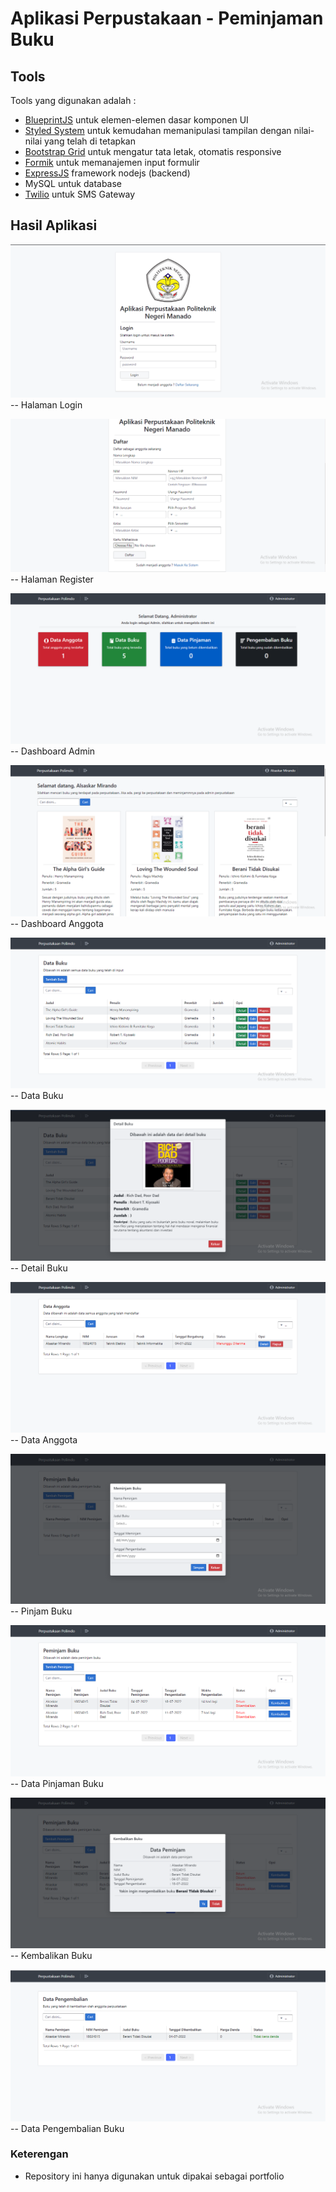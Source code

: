 # Aplikasi Perpustakaan - Peminjaman Buku

## Tools
Tools yang digunakan adalah :
- [BlueprintJS](https://blueprintjs.com/) untuk elemen-elemen dasar komponen UI
- [Styled System](https://styled-system.com/) untuk kemudahan memanipulasi tampilan dengan nilai-nilai yang telah di tetapkan
- [Bootstrap Grid](https://getbootstrap.com/docs/5.2/layout/grid/) untuk mengatur tata letak, otomatis responsive
- [Formik](https://formik.org/docs/overview) untuk memanajemen input formulir
- [ExpressJS](https://expressjs.com/) framework nodejs (backend)
- MySQL untuk database
- [Twilio](https://www.twilio.com/) untuk SMS Gateway

## Hasil Aplikasi

![alt text](https://raw.githubusercontent.com/Alsaskar/apps-perpus/main/images_apps/login.png?token=GHSAT0AAAAAABVPROEYV5U44BTE5UCXFC7YYWDATGQ)
-- Halaman Login

![alt text](https://raw.githubusercontent.com/Alsaskar/apps-perpus/main/images_apps/register.png?token=GHSAT0AAAAAABVPROEZ2OXEI4XY7AAALEKOYWDAVSA)
-- Halaman Register

![alt text](https://raw.githubusercontent.com/Alsaskar/apps-perpus/main/images_apps/dashboard_admin.png?token=GHSAT0AAAAAABVPROEYFA2VCI2SP4SRZPT6YWDAVZQ)
-- Dashboard Admin

![alt text](https://raw.githubusercontent.com/Alsaskar/apps-perpus/main/images_apps/dashboard_anggota.png?token=GHSAT0AAAAAABVPROEZUZHGRTACPN3I52H2YWDAWPA)
-- Dashboard Anggota

![alt text](https://raw.githubusercontent.com/Alsaskar/apps-perpus/main/images_apps/data_buku.png?token=GHSAT0AAAAAABVPROEYOYLLGPUPCMKFFHNOYWDAXCQ)
-- Data Buku

![alt text](https://raw.githubusercontent.com/Alsaskar/apps-perpus/main/images_apps/detail_buku.png?token=GHSAT0AAAAAABVPROEYGB5EDNAH4NWFAPRQYWDAXMQ)
-- Detail Buku

![alt text](https://raw.githubusercontent.com/Alsaskar/apps-perpus/main/images_apps/data_anggota.png?token=GHSAT0AAAAAABVPROEZ42DKXERI7Y6HKEIQYWDAX4A)
-- Data Anggota

![alt text](https://raw.githubusercontent.com/Alsaskar/apps-perpus/main/images_apps/pinjam_buku.png?token=GHSAT0AAAAAABVPROEYZUHYKUQ7HDBZBI3GYWDAYDQ)
-- Pinjam Buku

![alt text](https://raw.githubusercontent.com/Alsaskar/apps-perpus/main/images_apps/data_pinjaman.png?token=GHSAT0AAAAAABVPROEZM7RL3M6HNU6VNO5YYWDAYMA)
-- Data Pinjaman Buku

![alt text](https://raw.githubusercontent.com/Alsaskar/apps-perpus/main/images_apps/kembalikan_buku.png?token=GHSAT0AAAAAABVPROEYRTJFPIL6FDXDFNLMYWDAYXA)
-- Kembalikan Buku

![alt text](https://raw.githubusercontent.com/Alsaskar/apps-perpus/main/images_apps/data_pengembalian.png?token=GHSAT0AAAAAABVPROEZCHMQXLGTGIIJJQ4SYWDAY7Q)
-- Data Pengembalian Buku

### Keterengan
- Repository ini hanya digunakan untuk dipakai sebagai portfolio